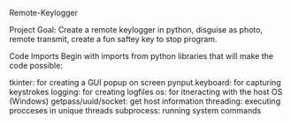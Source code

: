 Remote-Keylogger

Project Goal:
Create a remote keylogger in python, disguise as photo, remote transmit, create a fun saftey key to stop program.


Code
Imports
Begin with imports from python libraries that will make the code possible:

tkinter: for creating a GUI popup on screen
pynput.keyboard: for capturing keystrokes
logging: for creating logfiles
os: for itneracting with the host OS (Windows)
getpass/uuid/socket: get host information
threading: executing procceses in unique threads
subprocess: running system commands

